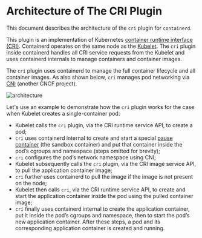 # Architecture of The CRI Plugin
This document describes the architecture of the `cri` plugin for `containerd`.

This plugin is an implementation of Kubernetes [container runtime interface (CRI)](https://github.com/kubernetes/kubernetes/blob/master/pkg/kubelet/apis/cri/runtime/v1alpha2/api.proto). Containerd operates on the same node as the [Kubelet](https://kubernetes.io/docs/reference/generated/kubelet/). The `cri` plugin inside containerd handles all CRI service requests from the Kubelet and uses containerd internals to manage containers and container images.

The `cri` plugin uses containerd to manage the full container lifecycle and all container images. As also shown below, `cri` manages pod networking via [CNI](https://github.com/containernetworking/cni) (another CNCF project).

![architecture](./architecture.png)

Let's use an example to demonstrate how the `cri` plugin works for the case when Kubelet creates a single-container pod:
* Kubelet calls the `cri` plugin, via the CRI runtime service API, to create a pod;
* `cri` uses containerd internal to create and start a special [pause container](https://www.ianlewis.org/en/almighty-pause-container) (the sandbox container) and put that container inside the pod’s cgroups and namespace (steps omitted for brevity);
* `cri` configures the pod’s network namespace using CNI;
* Kubelet subsequently calls the `cri` plugin, via the CRI image service API, to pull the application container image;
* `cri` further uses containerd to pull the image if the image is not present on the node;
* Kubelet then calls `cri`, via the CRI runtime service API, to create and start the application container inside the pod using the pulled container image;
* `cri` finally uses containerd internal to create the application container, put it inside the pod’s cgroups and namespace, then to start the pod’s new application container.
After these steps, a pod and its corresponding application container is created and running.
